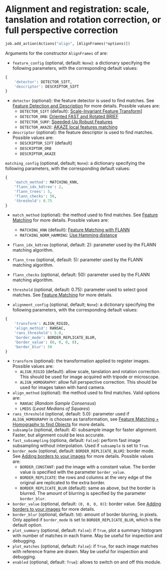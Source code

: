 # Alignment and registration: scale, tanslation and rotation correction, or full perspective correction

```python
job.add_action(Actions("align", [AlignFrames(*options)])
```
Arguments for the constructor ```AlignFrames``` of are:
* ```feature_config``` (optional, default: ```None```): a dictionary specifying the following parameters, with the corresponding default values:
```python
{
    'detector': DETECTOR_SIFT,
    'descriptor': DESCRIPTOR_SIFT
}
```
* ```detector``` (optional): the feature detector is used to find matches. See [Feature Detection and Description](https://docs.opencv.org/4.x/db/d27/tutorial_py_table_of_contents_feature2d.html) for more details. Possible values are:
  * ```DETECTOR_SIFT``` (default): [Scale-Invariant Feature Transform](https://docs.opencv.org/4.x/da/df5/tutorial_py_sift_intro.html)]
  * ```DETECTOR_ORB```: [Oriented FAST and Rotated BRIEF](https://docs.opencv.org/4.x/d1/d89/tutorial_py_orb.html)
  * ```DETECTOR_SURF```: [Speeded-Up Robust Features](https://docs.opencv.org/3.4/df/dd2/tutorial_py_surf_intro.html)
  * ```DETECTOR_AKAZE```: [AKAZE local features matching](https://docs.opencv.org/3.4/db/d70/tutorial_akaze_matching.html)
* ```descriptor``` (optional): the feature descriptor is used to find matches. Possible values are:
  * ```DESCRIPTOR_SIFT``` (default)
  * ```DESCRIPTOR_ORB```
  * ```DESCRIPTOR_AKAZE```

```matching_config``` (optional, default; ```None```): a dictionary specifying the following parameters, with the corresponding default values:
```python
{
    'match_method': MATCHING_KNN,
    'flann_idx_kdtree': 2,
    'flann_trees': 5,
    'flann_checks': 50,
    'threshold': 0.75
}
```
* ```match_method``` (optional): the method used to find matches. See [Feature Matching](https://docs.opencv.org/4.x/dc/dc3/tutorial_py_matcher.html) for more details. Possible values are:
  * ```MATCHING_KNN``` (default): [Feature Matching with FLANN](https://docs.opencv.org/3.4/d5/d6f/tutorial_feature_flann_matcher.html)
  * ```MATCHING_NORM_HAMMING```: [Use Hamming distance](https://docs.opencv.org/4.x/d2/de8/group__core__array.html#ggad12cefbcb5291cf958a85b4b67b6149fa4b063afd04aebb8dd07085a1207da727)
* ```flann_idx_kdtree``` (optional, default: 2): parameter used by the FLANN matching algorithm.
* ```flann_tree``` (optional, default: 5): parameter used by the FLANN matching algorithm.
* ```flann_checks``` (optional, default: 50): parameter used by the FLANN matching algorithm.
* ```threshold``` (optional, default: 0.75): parameter used to select good matches. See [Feature Matching](https://docs.opencv.org/4.x/dc/dc3/tutorial_py_matcher.html) for more details. 

* ```alignment_config``` (optional, default; ```None```): a dictionary specifying the following parameters, with the corresponding default values:
```python
{
    'transform': ALIGN_RIGID,
    'align_methid': RANSAC,
    'rans_threshold': 5.0,
    'border_mode': BORDER_REPLICATE_BLUR,
    'border_value': (0, 0, 0, 0),
    'border_blur': 50
}
```
* ```transform``` (optional): the transformation applied to register images. Possible values are:
  * ```ALIGN_RIGID``` (default): allow scale, tanslation and rotation correction. This should be used for image acquired with tripode or microscope.
  * ```ALIGN_HOMOGRAPHY```: allow full perspective correction. This should be used for images taken with hand camera.
* ```align_method``` (optional): the method used to find matches. Valid options are:
  * ```RANSAC``` (*Random Sample Consensus*)
  * ```LMEDS``` (*Least Medians of Squares*)
* ```rans_threshold``` (optional, default: 5.0): parameter used if ```ALIGN_HOMOGRAPHY``` is choosen as tansformation, see [Feature Matching + Homography to find Objects](https://docs.opencv.org/3.4/d1/de0/tutorial_py_feature_homography.html) for more details.
* ```subsample``` (optional, default: 4): subsample image for faster alignment. Faster, but alignment could be less accurate.
* ```fast_subsampling``` (optiona, default: ```False```): perform fast image subsampling without interpolation. Used if ```subsample``` is set to ```True```.
* ```border_mode``` (optional, default: ```BORDER_REPLICATE_BLUR```): border mode. See [Adding borders to your images](https://docs.opencv.org/3.4/dc/da3/tutorial_copyMakeBorder.html) for more details.  Possible values are:
  * ```BORDER_CONSTANT```: pad the image with a constant value. The border value is specified with the parameter ```border_value```.
  * ```BORDER_REPLICATE```: the rows and columns at the very edge of the original are replicated to the extra border.
  * ```BORDER_REPLICATE_BLUR``` (default): same as above, but the border is blurred. The amount of blurring is specified by the parameter ```border_blur```.
* ```border_value``` (optional, default: ```(0, 0, 0, 0)```): border value. See [Adding borders to your images](https://docs.opencv.org/3.4/dc/da3/tutorial_copyMakeBorder.html) for more details.
* ```border_blur``` (optional, default: ```50```): amount of border blurring, in pixels. Only applied if ```border_mode``` is set to ```BORDER_REPLICATE_BLUR```, which is the default option.
* ```plot_summary```  (optional, default: ```False```): if ```True```, plot a summary histogram with number of matches in each frame. May be useful for inspection and debugging.
* ```plot_matches```  (optional, default: ```False```): if ```True```, for each image matches with reference frame are drawn. May be useful for inspection and debugging.
* ```enabled``` (optional, default: ```True```): allows to switch on and off this module.